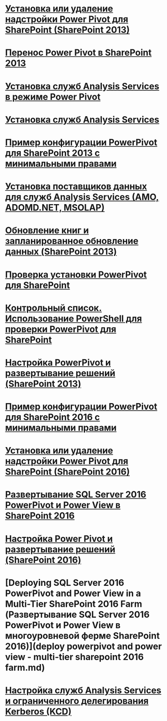 # [Установка или удаление надстройки Power Pivot для SharePoint (SharePoint 2013)](install-or-uninstall-the-power-pivot-for-sharepoint-add-in-sharepoint-2013.md)
# [Перенос Power Pivot в SharePoint 2013](migrate-power-pivot-to-sharepoint-2013.md)
# [Установка служб Analysis Services в режиме Power Pivot](install-analysis-services-in-power-pivot-mode.md)
# [Установка служб Analysis Services](install-analysis-services.md)
# [Пример конфигурации PowerPivot для SharePoint 2013 с минимальными правами](power-pivot-minimum-privilege-example-sharepoint-2013.md)
# [Установка поставщиков данных для служб Analysis Services (AMO, ADOMD.NET, MSOLAP)](install-analysis-services-data-providers-amo-adomd-net-msolap.md)
# [Обновление книг и запланированное обновление данных (SharePoint 2013)](upgrade-workbooks-and-scheduled-data-refresh-sharepoint-2013.md)
# [Проверка установки PowerPivot для SharePoint](verify-a-power-pivot-for-sharepoint-installation.md)
# [Контрольный список. Использование PowerShell для проверки PowerPivot для SharePoint](checklist-use-powershell-to-verify-power-pivot-for-sharepoint.md)
# [Настройка PowerPivot и развертывание решений (SharePoint 2013)](configure-power-pivot-and-deploy-solutions-sharepoint-2013.md)
# [Пример конфигурации PowerPivot для SharePoint 2016 с минимальными правами](power-pivot-minimum-privilege-example-sharepoint-2016.md)
# [Установка или удаление надстройки Power Pivot для SharePoint (SharePoint 2016)](install-or-uninstall-the-power-pivot-for-sharepoint-add-in-sharepoint-2016.md)
# [Развертывание SQL Server 2016 PowerPivot и Power View в SharePoint 2016](deploying-sql-server-2016-powerpivot-and-power-view-in-sharepoint-2016.md)
# [Настройка Power Pivot и развертывание решений (SharePoint 2016)](configure-power-pivot-and-deploy-solutions-sharepoint-2016.md)
# [Deploying SQL Server 2016 PowerPivot and Power View in a Multi-Tier SharePoint 2016 Farm (Развертывание SQL Server 2016 PowerPivot и Power View в многоуровневой ферме SharePoint 2016)](deploy powerpivot and power view - multi-tier sharepoint 2016 farm.md)
# [Настройка служб Analysis Services и ограниченного делегирования Kerberos (KCD)](configure-analysis-services-and-kerberos-constrained-delegation-kcd.md)
